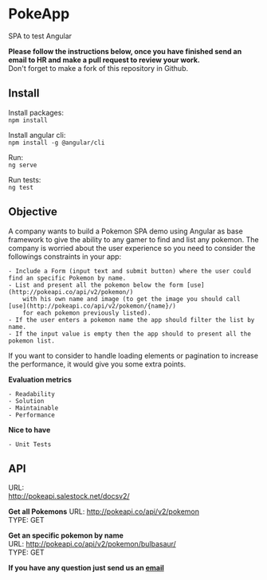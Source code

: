 # PokeApp
SPA to test Angular


**Please follow the instructions below, once you have finished send an email to HR and make a pull request to review your work.** <br>
Don't forget to make a fork of this repository in Github.

## Install

Install packages:<br>
`npm install`

Install angular cli:<br>
`npm install -g @angular/cli`

Run:<br>
`ng serve`

Run tests:<br>
`ng test`


## Objective
A company wants to build a Pokemon SPA demo using Angular as base framework to give the ability to any gamer to find and list any pokemon.
The company is worried about the user experience so you need to consider the followings constraints in your app:

    - Include a Form (input text and submit button) where the user could find an specific Pokemon by name.
    - List and present all the pokemon below the form [use](http://pokeapi.co/api/v2/pokemon/)
        with his own name and image (to get the image you should call [use](http://pokeapi.co/api/v2/pokemon/{name}/)
        for each pokemon previously listed).
    - If the user enters a pokemon name the app should filter the list by name.
    - If the input value is empty then the app should to present all the pokemon list.

If you want to consider to handle loading elements or pagination to increase the performance, it would give you some extra points.

**Evaluation metrics**<br>

    - Readability
    - Solution
    - Maintainable
    - Performance

**Nice to have**

    - Unit Tests


## API
URL:<br>
http://pokeapi.salestock.net/docsv2/


**Get all Pokemons**
URL: http://pokeapi.co/api/v2/pokemon<br>
TYPE: GET 

**Get an specific pokemon by name**<br>
URL: http://pokeapi.co/api/v2/pokemon/bulbasaur/<br>
TYPE: GET 


**If you have any question just send us an [email](e.mendoza@4thsource.com)**


